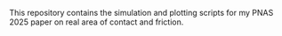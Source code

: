This repository contains the simulation and plotting scripts for my PNAS 2025 paper on real area of contact and friction.
